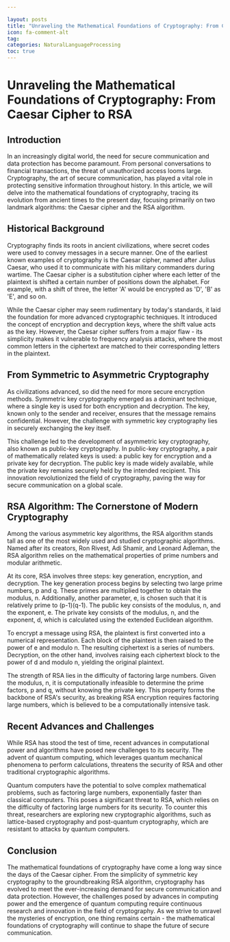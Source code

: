 ```yaml
---

layout: posts
title: "Unraveling the Mathematical Foundations of Cryptography: From Caesar Cipher to RSA"
icon: fa-comment-alt
tag:      
categories: NaturalLanguageProcessing
toc: true
---
```




# Unraveling the Mathematical Foundations of Cryptography: From Caesar Cipher to RSA

## Introduction

In an increasingly digital world, the need for secure communication and data protection has become paramount. From personal conversations to financial transactions, the threat of unauthorized access looms large. Cryptography, the art of secure communication, has played a vital role in protecting sensitive information throughout history. In this article, we will delve into the mathematical foundations of cryptography, tracing its evolution from ancient times to the present day, focusing primarily on two landmark algorithms: the Caesar cipher and the RSA algorithm.

## Historical Background

Cryptography finds its roots in ancient civilizations, where secret codes were used to convey messages in a secure manner. One of the earliest known examples of cryptography is the Caesar cipher, named after Julius Caesar, who used it to communicate with his military commanders during wartime. The Caesar cipher is a substitution cipher where each letter of the plaintext is shifted a certain number of positions down the alphabet. For example, with a shift of three, the letter 'A' would be encrypted as 'D', 'B' as 'E', and so on.

While the Caesar cipher may seem rudimentary by today's standards, it laid the foundation for more advanced cryptographic techniques. It introduced the concept of encryption and decryption keys, where the shift value acts as the key. However, the Caesar cipher suffers from a major flaw - its simplicity makes it vulnerable to frequency analysis attacks, where the most common letters in the ciphertext are matched to their corresponding letters in the plaintext.

## From Symmetric to Asymmetric Cryptography

As civilizations advanced, so did the need for more secure encryption methods. Symmetric key cryptography emerged as a dominant technique, where a single key is used for both encryption and decryption. The key, known only to the sender and receiver, ensures that the message remains confidential. However, the challenge with symmetric key cryptography lies in securely exchanging the key itself.

This challenge led to the development of asymmetric key cryptography, also known as public-key cryptography. In public-key cryptography, a pair of mathematically related keys is used: a public key for encryption and a private key for decryption. The public key is made widely available, while the private key remains securely held by the intended recipient. This innovation revolutionized the field of cryptography, paving the way for secure communication on a global scale.

## RSA Algorithm: The Cornerstone of Modern Cryptography

Among the various asymmetric key algorithms, the RSA algorithm stands tall as one of the most widely used and studied cryptographic algorithms. Named after its creators, Ron Rivest, Adi Shamir, and Leonard Adleman, the RSA algorithm relies on the mathematical properties of prime numbers and modular arithmetic.

At its core, RSA involves three steps: key generation, encryption, and decryption. The key generation process begins by selecting two large prime numbers, p and q. These primes are multiplied together to obtain the modulus, n. Additionally, another parameter, e, is chosen such that it is relatively prime to (p-1)(q-1). The public key consists of the modulus, n, and the exponent, e. The private key consists of the modulus, n, and the exponent, d, which is calculated using the extended Euclidean algorithm.

To encrypt a message using RSA, the plaintext is first converted into a numerical representation. Each block of the plaintext is then raised to the power of e and modulo n. The resulting ciphertext is a series of numbers. Decryption, on the other hand, involves raising each ciphertext block to the power of d and modulo n, yielding the original plaintext.

The strength of RSA lies in the difficulty of factoring large numbers. Given the modulus, n, it is computationally infeasible to determine the prime factors, p and q, without knowing the private key. This property forms the backbone of RSA's security, as breaking RSA encryption requires factoring large numbers, which is believed to be a computationally intensive task.

## Recent Advances and Challenges

While RSA has stood the test of time, recent advances in computational power and algorithms have posed new challenges to its security. The advent of quantum computing, which leverages quantum mechanical phenomena to perform calculations, threatens the security of RSA and other traditional cryptographic algorithms.

Quantum computers have the potential to solve complex mathematical problems, such as factoring large numbers, exponentially faster than classical computers. This poses a significant threat to RSA, which relies on the difficulty of factoring large numbers for its security. To counter this threat, researchers are exploring new cryptographic algorithms, such as lattice-based cryptography and post-quantum cryptography, which are resistant to attacks by quantum computers.

## Conclusion

The mathematical foundations of cryptography have come a long way since the days of the Caesar cipher. From the simplicity of symmetric key cryptography to the groundbreaking RSA algorithm, cryptography has evolved to meet the ever-increasing demand for secure communication and data protection. However, the challenges posed by advances in computing power and the emergence of quantum computing require continuous research and innovation in the field of cryptography. As we strive to unravel the mysteries of encryption, one thing remains certain - the mathematical foundations of cryptography will continue to shape the future of secure communication.